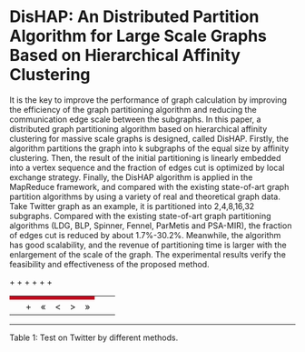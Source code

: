 # DisHAP: An Distributed Partition Algorithm for Large Scale Graphs Based on Hierarchical Affinity Clustering 
It is the key to improve the performance of graph calculation by improving the efficiency of the graph partitioning algorithm and reducing the communication edge scale between the subgraphs. In this paper, a distributed graph partitioning algorithm based on hierarchical affinity clustering for massive scale graphs is designed, called DisHAP. Firstly, the algorithm partitions the graph into k subgraphs of the equal size by affinity clustering. Then, the result of the initial partitioning is linearly embedded into a vertex sequence and the fraction of edges cut is optimized by local exchange strategy. Finally, the DisHAP algorithm is applied in the MapReduce framework, and compared with the existing state-of-art graph partition algorithms by using a variety of real and theoretical graph data. Take Twitter graph as an example, it is partitioned into 2,4,8,16,32 subgraphs. Compared with the existing state-of-art graph partitioning algorithms (LDG, BLP, Spinner, Fennel, ParMetis and PSA-MIR), the fraction of edges cut is reduced by about 1.7%-30.2%. Meanwhile, the algorithm has good scalability, and the revenue of partitioning time is larger with the enlargement of the scale of the graph. The experimental results verify the feasibility and effectiveness of the proposed method.

<table cellpadding=0 cellspacing=0 width=100%>+
  <tr><td colspan=6 height=1 bgcolor=+c_rgszClr[2]+></td></tr>+
  <tr><td style=\font:1pt\>&nbsp;<td>+
  <td valign=top id=tdScroll class=\clScroll\ onclick=\parent.fnFastScrollTabs(0);\ onmouseover=\parent.fnMouseOverScroll(0);\ onmouseout=\"=parent.fnMouseOutScroll(0);\=><a>&#171;</a></td>+
  <td valign=top id=tdScroll class=\clScroll2\ onclick=\parent.fnScrollTabs(0);\ ondblclick=\parent.fnScrollTabs(0);\ onmouseover=\parent.fnMouseOverScroll(1);\ onmouseout=\parent.fnMouseOutScroll(1);\><a>&lt</a></td>+
  <td valign=top id=tdScroll class=\clScroll2\ onclick=\parent.fnScrollTabs(1);\ ondblclick=\parent.fnScrollTabs(1);\ onmouseover=\parent.fnMouseOverScroll(2);\ onmouseout=\parent.fnMouseOutScroll(2);\><a>&gt</a></td>+
  <td valign=top id=tdScroll class=\clScroll\ onclick=\parent.fnFastScrollTabs(1);\ onmouseover=\parent.fnMouseOverScroll(3);\ onmouseout=\parent.fnMouseOutScroll(3);\><a>&#187;</a></td>+
  <td style=\font:1pt\>&nbsp;<td></tr></table>

--------------------- 
Table 1: Test on Twitter by different methods.
